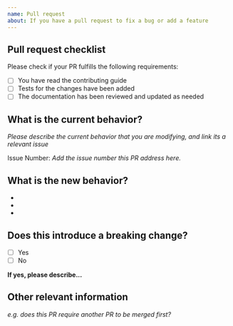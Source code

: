```yaml
---
name: Pull request
about: If you have a pull request to fix a bug or add a feature
---
```


## Pull request checklist

Please check if your PR fulfills the following requirements:

- [ ] You have read the contributing guide
- [ ] Tests for the changes have been added
- [ ] The documentation has been reviewed and updated as needed

## What is the current behavior?

_Please describe the current behavior that you are modifying, and link its a relevant issue_

Issue Number: _Add the issue number this PR address here._

## What is the new behavior?

-
-
-

## Does this introduce a breaking change?

- [ ] Yes
- [ ] No

**If yes, please describe...**

## Other relevant information

_e.g. does this PR require another PR to be merged first?_
